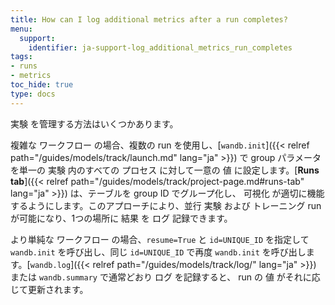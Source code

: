 ```yaml
---
title: How can I log additional metrics after a run completes?
menu:
  support:
    identifier: ja-support-log_additional_metrics_run_completes
tags:
- runs
- metrics
toc_hide: true
type: docs
---
```


実験 を管理する方法はいくつかあります。

複雑な ワークフロー の場合、複数の run を使用し、[`wandb.init`]({{< relref path="/guides/models/track/launch.md" lang="ja" >}}) で group パラメータ を単一の 実験 内のすべての プロセス に対して一意の 値 に設定します。[**Runs tab**]({{< relref path="/guides/models/track/project-page.md#runs-tab" lang="ja" >}}) は、テーブルを group ID でグループ化し、 可視化 が適切に機能するようにします。このアプローチにより、並行 実験 および トレーニング run が可能になり、1つの場所に 結果 を ログ 記録できます。

より単純な ワークフロー の場合、`resume=True` と `id=UNIQUE_ID` を指定して `wandb.init` を呼び出し、同じ `id=UNIQUE_ID` で再度 `wandb.init` を呼び出します。[`wandb.log`]({{< relref path="/guides/models/track/log/" lang="ja" >}}) または `wandb.summary` で通常どおり ログ を記録すると、 run の 値 がそれに応じて更新されます。
